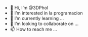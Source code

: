 - 👋 Hi, I’m @3DPhol
- 👀 I’m interested in  la programacion
- 🌱 I’m currently learning ...
- 💞️ I’m looking to collaborate on ...
- 📫 How to reach me ...

<!---
3DPhol/3DPhol is a ✨ special ✨ repository because its `README.md` (this file) appears on your GitHub profile.
You can click the Preview link to take a look at your changes.
--->
